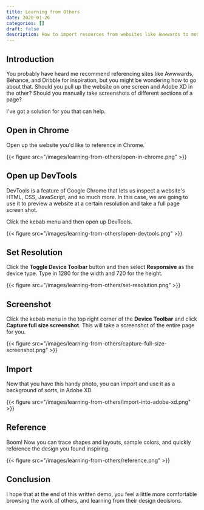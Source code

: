 ```yaml
---
title: Learning from Others
date: 2020-01-26
categories: []
draft: false
description: How to import resources from websites like Awwwards to model layouts, styles, and more.
---
```


## Introduction

You probably have heard me recommend referencing sites like Awwwards, Bēhance, and Dribble for inspiration, but you might be wondering how to go about that. Should you pull up the website on one screen and Adobe XD in the other? Should you manually take screenshots of different sections of a page?

I've got a solution for you that can help.

## Open in Chrome

Open up the website you'd like to reference in Chrome.

{{< figure src="/images/learning-from-others/open-in-chrome.png" >}}

## Open up DevTools

DevTools is a feature of Google Chrome that lets us inspect a website's HTML, CSS, JavaScript, and so much more. In this case, we are going to use it to preview a website at a certain resolution and take a full page screen shot.

Click the kebab menu and then open up DevTools.

{{< figure src="/images/learning-from-others/open-devtools.png" >}}

## Set Resolution

Click the **Toggle Device Toolbar** button and then select **Responsive** as the device type. Type in 1280 for the width and 720 for the height.

{{< figure src="/images/learning-from-others/set-resolution.png" >}}

## Screenshot

Click the kebab menu in the top right corner of the **Device Toolbar** and click **Capture full size screenshot**. This will take a screenshot of the entire page for you.

{{< figure src="/images/learning-from-others/capture-full-size-screenshot.png" >}}

## Import

Now that you have this handy photo, you can import and use it as a background of sorts, in Adobe XD.

{{< figure src="/images/learning-from-others/import-into-adobe-xd.png" >}}

## Reference

Boom! Now you can trace shapes and layouts, sample colors, and quickly reference the design you found inspiring.

{{< figure src="/images/learning-from-others/reference.png" >}}

## Conclusion

I hope that at the end of this written demo, you feel a little more comfortable browsing the work of others, and learning from their design decisions.


